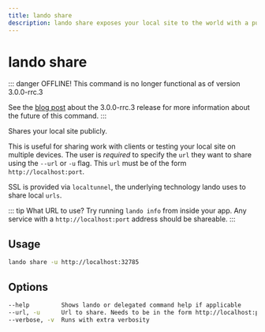 ```yaml
---
title: lando share
description: lando share exposes your local site to the world with a publicly accessible URL.
---
```


# lando share

::: danger OFFLINE!
This command is no longer functional as of version 3.0.0-rrc.3

See the [blog post](https://lando.dev/blog/2020/04/03/whats-new-in-lando-3-0-0-rrc-3.html) about the 3.0.0-rrc.3 release for more information about the future of this command.
:::

Shares your local site publicly.

This is useful for sharing work with clients or testing your local site on multiple devices. The user is *required* to specify the `url` they want to share using the `--url` or `-u` flag. This `url` must be of the form `http://localhost:port`.

SSL is provided via `localtunnel`, the underlying technology lando uses to share local `urls`.

::: tip What URL to use?
Try running `lando info` from inside your app. Any service with a `http://localhost:port` address should be shareable.
:::

## Usage

```sh
lando share -u http://localhost:32785
```

## Options

```sh
--help         Shows lando or delegated command help if applicable
--url, -u      Url to share. Needs to be in the form http://localhost:port
--verbose, -v  Runs with extra verbosity
```
